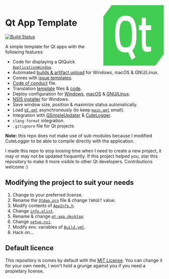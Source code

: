 <a href="#">
    <img width="192px" height="192px" src="doc/icon.svg" align="right" />
</a>

# Qt App Template

[![Build Status](https://github.com/alex-spataru/QtApp-Template/workflows/Build/badge.svg)](https://github.com/alex-spataru/QtApp-Template/actions)

A simple template for Qt apps with the following features:

- Code for displaying a QtQuick [`ApplicationWindow`](https://doc.qt.io/qt-5/qml-qtquick-controls2-applicationwindow.html).
- Automated [builds & artifact upload](https://github.com/alex-spataru/QtApp-Template/actions) for Windows, macOS & GNU/Linux.
- Comes with [issue templates](https://github.com/alex-spataru/QtApp-Template/issues/new/choose).
- [Code of conduct](CODE_OF_CONDUCT.md) file.
- Translation [template](assets/translations) files & [code](src/Translator.h).
- Deploy configuration for [Windows](deploy/windows), [macOS](deploy/macOS) & [GNU/Linux](deploy/linux).
- [NSIS installer](deploy/windows/nsis/setup.nsi) for Windows.
- Save window size, position & maximize status automatically.
- Load [`UI.qml`](assets/qml/UI.qml) asynchronously (to keep [`main.qml`](assets/qml/main.qml) small).
- Integration with [QSimpleUpdater](https://github.com/alex-spataru/QSimpleUpdater) & [CuteLogger](https://github.com/dept2/CuteLogger).
- `clang-format` integration.
- `.gitignore` file for Qt projects

**Note:** this repo does not make use of sub-modules because I modified CuteLogger to be able to compile directly with the application.

I made this repo to stop loosing time when I need to create a new project, it may or may not be updated frequently. If this project helped you, star this repository to make it more visible to other Qt developers. Contributions welcome :)

## Modifying the project to suit your needs

1. Change to your preferred license.
2. Rename the [`QtApp.pro`](QtApp.pro) file & change `TARGET` value.
3. Modify contents of [`AppInfo.h`](https://github.com/alex-spataru/QtApp-Template/blob/master/src/AppInfo.h).
4. Change [`info.plist`](deploy/macOS/info.plist).
5. Rename & change [`qt-app.desktop`](deploy/linux/qt-app.desktop).
6. Change [`setup.nsi`](deploy/windows/nsis/setup.nsi).
7. Modify env. variables of [`Build.yml`](.github/workflows/Build.yml).
8. Hack on...

## Default licence

This repository is comes by default with the [MIT License](LICENSE.md). You can change it for your own needs, I won't hold a grunge against you if you need a propietary license.
